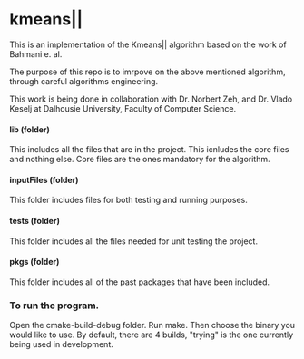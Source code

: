 # kmeans||
This is an implementation of the Kmeans|| algorithm based on the work
of Bahmani e. al.

The purpose of this repo is to imrpove on the above mentioned algorithm,
through careful algorithms engineering.

This work is being done in collaboration with Dr. Norbert Zeh, and Dr.
Vlado Keselj at Dalhousie University, Faculty of Computer Science.

#### lib (folder)
This includes all the files that are in the project. This icnludes the 
core files and nothing else. Core files are the ones mandatory for the
algorithm.

#### inputFiles (folder)
This folder includes files for both testing and running purposes.

#### tests (folder)
This folder includes all the files needed for unit testing the project.

#### pkgs (folder)
This folder includes all of the past packages that have been included.


### To run the program.
Open the cmake-build-debug folder. Run make. Then choose the binary you would like to use.
By default, there are 4 builds, "trying" is the one currently being used in development.
